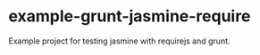 example-grunt-jasmine-require
=============================

Example project for testing jasmine with requirejs and grunt. 